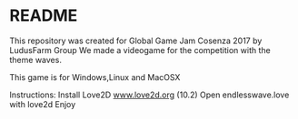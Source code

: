 # README #
This repository was created for Global Game Jam Cosenza 2017 by LudusFarm Group
We made a videogame for the competition with the theme waves.

This game is for Windows,Linux and MacOSX

Instructions:
	Install Love2D  www.love2d.org (10.2)
	Open endlesswave.love with love2d
	Enjoy
